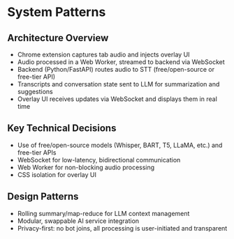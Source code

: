 # System Patterns

## Architecture Overview
- Chrome extension captures tab audio and injects overlay UI
- Audio processed in a Web Worker, streamed to backend via WebSocket
- Backend (Python/FastAPI) routes audio to STT (free/open-source or free-tier API)
- Transcripts and conversation state sent to LLM for summarization and suggestions
- Overlay UI receives updates via WebSocket and displays them in real time

## Key Technical Decisions
- Use of free/open-source models (Whisper, BART, T5, LLaMA, etc.) and free-tier APIs
- WebSocket for low-latency, bidirectional communication
- Web Worker for non-blocking audio processing
- CSS isolation for overlay UI

## Design Patterns
- Rolling summary/map-reduce for LLM context management
- Modular, swappable AI service integration
- Privacy-first: no bot joins, all processing is user-initiated and transparent 